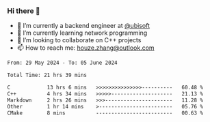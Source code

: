 ### Hi there 👋
- 🔭 I’m currently a backend engineer at [@ubisoft](https://github.com/ubisoft)
- 🌱 I’m currently learning network programming
- 👯 I’m looking to collaborate on C++ projects
- 📫 How to reach me: houze.zhang@outlook.com

<!--START_SECTION:waka-->

```txt
From: 29 May 2024 - To: 05 June 2024

Total Time: 21 hrs 39 mins

C            13 hrs 6 mins   >>>>>>>>>>>>>>>----------   60.48 %
C++          4 hrs 34 mins   >>>>>--------------------   21.13 %
Markdown     2 hrs 26 mins   >>>----------------------   11.28 %
Other        1 hr 14 mins    >------------------------   05.76 %
CMake        8 mins          -------------------------   00.63 %
```

<!--END_SECTION:waka-->
